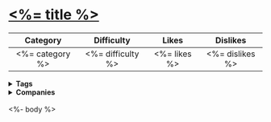 # [<%= title %>](<%= url %>)

| Category | Difficulty | Likes | Dislikes |
| :------: | :--------: | :---: | :------: |
| <%= category %> | <%= difficulty %> | <%= likes %> | <%= dislikes %> |

<details>
  <summary><strong>Tags</strong></summary>

  <%= tags.map(tag => `[${tag}](https://leetcode.com/tag/${tag})`).join(' | ') %>

</details>

<details>
  <summary><strong>Companies</strong></summary>

  <%= companies.join(' | ') %>
  
</details>
<br />
<%- body %>